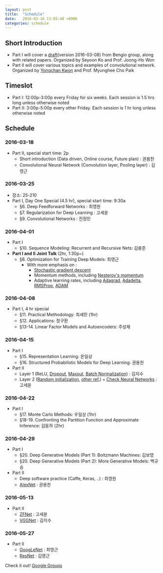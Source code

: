 ```yaml
---
layout: post
title:  "Schedule"
date:   2016-03-16 13:05:48 +0900
categories: schedule
---
```

## Short Introduction

* Part I will cover a [draft](http://www.deeplearningbook.org/)(version 2016-03-08) from Bengio group, along with related papers.  Organized by Seyoon Ko and Prof. Joong-Ho Won
* Part II will cover various topics and examples of convolutional network. Organized by [Yongchan Kwon](https://ykwon0407.github.io) and Prof. Myunghee Cho Paik

## Timeslot

* Part I: 12:00p-3:00p every Friday for six weeks. Each session is 1.5 hrs long unless otherwise noted
* Part II: 3:00p-5:00p every other Friday. Each session is 1 hr long unless otherwise noted


## Schedule

### 2016-03-18

* Part II, special start time: 2p
    - Short introduction (Data driven, Online course, Future plan) : 권용찬
    - Convolutional Neural Network (Convolution layer, Pooling layer) : 김영근

### 2016-03-25
* 장소: 25-210
* Part I, Day One Special (4.5 hr), special start time: 9:30a
    * §6. Deep Feedforward Networks : 최영원
    * §7. Regularization for Deep Learning : 고세윤
    * §9. Convolutional Networks : 전정민

### 2016-04-01

* Part I 
    * §10. Sequence Modeling: Recurrent and Recursive Nets: 김용준
* __Part I and II Joint Talk__ (2hr, 1:30p~)
    * §8. Optimization for Training Deep Models: 최영근
        * With more emphasis on :
            * [Stochastic gradient descent](https://github.com/cs231n/cs231n.github.io/blob/master/neural-networks-3.md#sgd)
            * Momentum methods, including [Nesterov's momentum](http://arxiv.org/pdf/1212.0901v2.pdf)
            * Adaptive learning rates, including [Adagrad](http://jmlr.org/papers/v12/duchi11a.html), [Adadelta](http://arxiv.org/abs/1212.5701), [RMSProp](http://www.cs.toronto.edu/~tijmen/csc321/slides/lecture_slides_lec6.pdf), [ADAM](http://arxiv.org/abs/1412.6980) 

### 2016-04-08 

* Part I, 4 hr special
    * §11. Practical Methodology: 최세민 (1hr)
    * §12. Applications: 정구환
    * §13-14. Linear Factor Models and Autoencoders: 주성재

### 2016-04-15

* Part I
    * §15. Representation Learning: 온일상
    * §16. Structured Probabilistic Models for Deep Learning: 권용찬
* Part II
    - Layer 1 (ReLU, [Dropout](https://www.cs.toronto.edu/~hinton/absps/JMLRdropout.pdf), [Maxout](http://jmlr.csail.mit.edu/proceedings/papers/v28/goodfellow13.pdf), [Batch Normalization](http://arxiv.org/abs/1502.03167)) : 김지수
    - Layer 2 ([Random initialization](http://jmlr.org/proceedings/papers/v9/glorot10a/glorot10a.pdf), [other ref.](http://arxiv.org/abs/1502.01852)) + [Check Neural Networks](https://github.com/cs231n/cs231n.github.io/blob/master/neural-networks-3.md#baby) : 고세윤

### 2016-04-22
* Part I
    * §17. Monte Carlo Methods: 우일상 (1hr)
    * §18-19. Confronting the Partition Function and Approximate Inference: 김동하 (2hr)

### 2016-04-29
* Part I
    * §20. Deep Generative Models (Part 1): Boltzmann Machines: 김보영
    * §20. Deep Generative Models (Part 2): More Generative Models: 백규승
* Part II
    - Deep software practice (Caffe, Keras, ..) : 최영원
    - [AlexNet](http://papers.nips.cc/paper/4824-imagenet-classification-with-deep-convolutional-neural-networks.pdf) : 권용찬
 
### 2016-05-13
* Part II
    - [ZFNet](http://arxiv.org/abs/1311.2901) : 고세윤
    - [VGGNet](http://www.robots.ox.ac.uk/~vgg/research/very_deep/) : 김지수
 
### 2016-05-27

* Part II
    - [GoogLeNet](http://arxiv.org/abs/1409.4842) : 최영근
    - [ResNet](http://arxiv.org/abs/1512.03385) : 김영근

Check it out! [Google Groups](https://groups.google.com/forum/#!forum/deep-reading-club)


